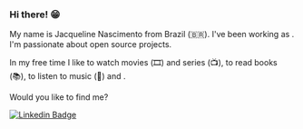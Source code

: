 ### Hi there! 😁

My name is Jacqueline Nascimento from Brazil (🇧🇷). I've been working as . I'm passionate about open source projects.

In my free time I like to watch movies (🎞️) and series (📺), to read books (📚), to listen to music (🎵) and .

Would you like to find me?

[![Linkedin Badge](https://img.shields.io/badge/-LinkedIn-blue?style=flat-square&logo=Linkedin&logoColor=white&link=https://www.linkedin.com/in/jacquelinenascimento)](https://www.linkedin.com/in/jacquelinenascimento)
